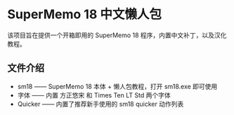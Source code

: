 # SuperMemo 18 中文懒人包

该项目旨在提供一个开箱即用的 SuperMemo 18 程序，内置中文补丁，以及汉化教程。

## 文件介绍

- sm18 —— SuperMemo 18 本体 + 懒人包教程，打开 sm18.exe 即可使用
- 字体 —— 内置 方正悠宋 和 Times Ten LT Std 两个字体
- Quicker —— 内置了推荐新手使用的 sm18 quicker 动作列表
